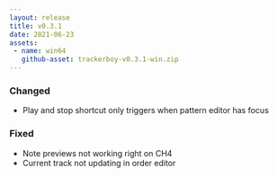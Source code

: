 ```yaml
---
layout: release
title: v0.3.1
date: 2021-06-23
assets:
 - name: win64
   github-asset: trackerboy-v0.3.1-win.zip
---
```

### Changed
 - Play and stop shortcut only triggers when pattern editor has focus

### Fixed
 - Note previews not working right on CH4
 - Current track not updating in order editor
 